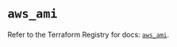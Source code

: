 # `aws_ami`

Refer to the Terraform Registry for docs: [`aws_ami`](https://registry.terraform.io/providers/hashicorp/aws/5.100.0/docs/resources/ami).

